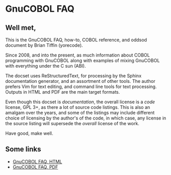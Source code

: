 # GnuCOBOL FAQ

## Well met,

This is the GnuCOBOL FAQ, how-to, COBOL reference, and oddsod document
by Brian Tiffin (yorecode).

Since 2008, and into the present, as much information about COBOL
programming with GnuCOBOL along with examples of mixing GnuCOBOL with
everything under the C sun (ABI).

The docset uses ReStructuredText, for processing by the Sphinx
documentation generator, and an assortment of other tools.  The author
prefers Vim for text editing, and command line tools for text
processing.  Outputs in HTML and PDF are the main target formats.

Even though this docset is *documentation*, the overall license is a
*code* license, GPL 3+, as there a lot of source code listings.  This
is also an amalgam over the years, and some of the listings may include
different choice of licensing by the author's of the code, in which
case, any license in the source listing will supersede the *overall*
license of the work.

Have good, make well.

## Some links

- [GnuCOBOL FAQ, HTML](https://gnucobol.sourceforge.io/faq/index.html) 
- [GnuCOBOL FAQ, PDF](https://gnucobol.sourceforge.io/faq/GnuCOBOLFAQ.pdf) 
